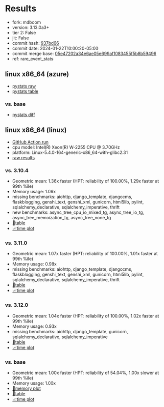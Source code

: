 # Results

- fork: mdboom
- version: 3.13.0a3+
- tier 2: False
- jit: False
- commit hash: [937bd66](https://github.com/mdboom/cpython/commit/937bd66)
- commit date: 2024-01-22T10:00:20-05:00
- commit merge base: [05e47202a34e6ae05e699af1083455f5b8b59496](https://github.com/mdboom/cpython/commit/05e47202a34e6ae05e699af1083455f5b8b59496)
- ref: rare_event_stats

## linux x86_64 (azure)

- [pystats raw](bm-20240122-azure-x86_64-mdboom-rare_event_stats-3.13.0a3%2B-937bd66-pystats.json)
- [pystats table](bm-20240122-azure-x86_64-mdboom-rare_event_stats-3.13.0a3%2B-937bd66-pystats.md)

### vs. base

- [pystats diff](bm-20240122-azure-x86_64-mdboom-rare_event_stats-3.13.0a3%2B-937bd66-pystats-vs-base.md)

## linux x86_64 (linux)

- [GitHub Action run](https://github.com/faster-cpython/benchmarking/actions/runs/7612824167)
- cpu model: Intel(R) Xeon(R) W-2255 CPU @ 3.70GHz
- platform: Linux-5.4.0-164-generic-x86_64-with-glibc2.31
- [raw results](bm-20240122-linux-x86_64-mdboom-rare_event_stats-3.13.0a3%2B-937bd66.json)

### vs. 3.10.4

- Geometric mean: 1.36x faster (HPT: reliability of 100.00%, 1.29x faster at 99th %ile)
- Memory usage: 1.06x
- missing benchmarks: aiohttp, django_template, djangocms, flaskblogging, genshi_text, genshi_xml, gunicorn, html5lib, pylint, sqlalchemy_declarative, sqlalchemy_imperative, thrift
- new benchmarks: async_tree_cpu_io_mixed_tg, async_tree_io_tg, async_tree_memoization_tg, async_tree_none_tg
- [📄table](bm-20240122-linux-x86_64-mdboom-rare_event_stats-3.13.0a3%2B-937bd66-vs-3.10.4.md)
- [📈time plot](bm-20240122-linux-x86_64-mdboom-rare_event_stats-3.13.0a3%2B-937bd66-vs-3.10.4.png)

### vs. 3.11.0

- Geometric mean: 1.07x faster (HPT: reliability of 100.00%, 1.01x faster at 99th %ile)
- Memory usage: 0.98x
- missing benchmarks: aiohttp, django_template, djangocms, flaskblogging, genshi_text, genshi_xml, gunicorn, html5lib, pylint, sqlalchemy_declarative, sqlalchemy_imperative, thrift
- [📄table](bm-20240122-linux-x86_64-mdboom-rare_event_stats-3.13.0a3%2B-937bd66-vs-3.11.0.md)
- [📈time plot](bm-20240122-linux-x86_64-mdboom-rare_event_stats-3.13.0a3%2B-937bd66-vs-3.11.0.png)

### vs. 3.12.0

- Geometric mean: 1.04x faster (HPT: reliability of 100.00%, 1.02x faster at 99th %ile)
- Memory usage: 0.93x
- missing benchmarks: aiohttp, django_template, gunicorn, sqlalchemy_declarative, sqlalchemy_imperative
- [📄table](bm-20240122-linux-x86_64-mdboom-rare_event_stats-3.13.0a3%2B-937bd66-vs-3.12.0.md)
- [📈time plot](bm-20240122-linux-x86_64-mdboom-rare_event_stats-3.13.0a3%2B-937bd66-vs-3.12.0.png)

### vs. base

- Geometric mean: 1.00x faster (HPT: reliability of 54.04%, 1.00x slower at 99th %ile)
- Memory usage: 1.00x
- [🧠memory plot](bm-20240122-linux-x86_64-mdboom-rare_event_stats-3.13.0a3%2B-937bd66-vs-base-mem.png)
- [📄table](bm-20240122-linux-x86_64-mdboom-rare_event_stats-3.13.0a3%2B-937bd66-vs-base.md)
- [📈time plot](bm-20240122-linux-x86_64-mdboom-rare_event_stats-3.13.0a3%2B-937bd66-vs-base.png)

